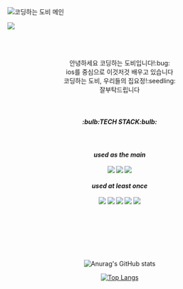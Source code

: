 
<!--
**jinyongyun/jinyongyun** is a ✨ _special_ ✨ repository because its `README.md` (this file) appears on your GitHub profile.

Here are some ideas to get you started:

- 🔭 I’m currently working on ...
- 🌱 I’m currently learning ...
- 👯 I’m looking to collaborate on ...
- 🤔 I’m looking for help with ...
- 💬 Ask me about ...
- 📫 How to reach me: ...
- 😄 Pronouns: ...
- ⚡ Fun fact: ...
-->

![코딩하는 도비 메인](https://user-images.githubusercontent.com/102133961/187065578-29e194ba-e3d1-42b4-80eb-eb61a8bc4dcb.png)

<img src="https://user-images.githubusercontent.com/102133961/187065578-29e194ba-e3d1-42b4-80eb-eb61a8bc4dcb.png" style="width=100% height=300px"><br><br><br><br>

<div align="center">
 안녕하세요 코딩하는 도비입니다!:bug:<br>
 ios를 중심으로 이것저것 배우고 있습니다<br>
 코딩하는 도비, 우리들의 집요정!:seedling:<br>
 잘부탁드립니다<br>
 </div><br><br>
 
 
 <div align="center">          
 <h5>:bulb:TECH STACK:bulb:<h5><br><br>
  <b>used as the main</b><br><br>
  <img src="https://img.shields.io/badge/Java-007396?style=for-the-badge&logo=Java&logoColor=white">
  <img src="https://img.shields.io/badge/C++-00599C?style=for-the-badge&logo=C++&logoColor=white">
  <img src="https://img.shields.io/badge/Swift-F05138?style=for-the-badge&logo=Swift&logoColor=white">
  <br><br>
  used at least once<br><br>
    <img src="https://img.shields.io/badge/C-A8B9CC?style=for-the-badge&logo=C&logoColor=white">
    <img src="https://img.shields.io/badge/HTML5-E34F26?style=for-the-badge&logo=HTML5&logoColor=white">
  <img src="https://img.shields.io/badge/CSS3-1572B6?style=for-the-badge&logo=CSS3&logoColor=white">
 <img src="https://img.shields.io/badge/JavaScript-F7DF1E?style=for-the-badge&logo=JavaScript&logoColor=white">
   <img src="https://img.shields.io/badge/MySQL-4479A1?style=for-the-badge&logo=MySQL&logoColor=white">
 </div><br><br><br><br><br>
                                                                                                      
<div align="center">
                   
![Anurag's GitHub stats](https://github-readme-stats.vercel.app/api?username=jinyongyun&show_icons=true&theme=swift)

[![Top Langs](https://github-readme-stats.vercel.app/api/top-langs/?username=jinyongyun)](https://github.com/anuraghazra/github-readme-stats)

  </div>
